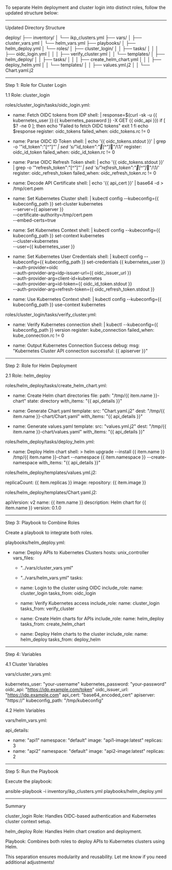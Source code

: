 To separate Helm deployment and cluster login into distinct roles, follow the updated structure below:


---

Updated Directory Structure

deploy/
├── inventory/
│   └── ikp_clusters.yml
├── vars/
│   ├── cluster_vars.yml
│   └── helm_vars.yml
├── playbooks/
│   ├── helm_deploy.yml
│   └── roles/
│       ├── cluster_login/
│       │   ├── tasks/
│       │   │   ├── oidc_login.yml
│       │   │   ├── verify_cluster.yml
│       │   └── templates/
│       ├── helm_deploy/
│       │   ├── tasks/
│       │   │   ├── create_helm_chart.yml
│       │   │   ├── deploy_helm.yml
│       │   └── templates/
│       │       ├── values.yml.j2
│       │       └── Chart.yaml.j2


---

Step 1: Role for Cluster Login

1.1 Role: cluster_login

roles/cluster_login/tasks/oidc_login.yml:

- name: Fetch OIDC tokens from IDP
  shell: |
    response=$(curl -sk -u {{ kubernetes_user }}:{{ kubernetes_password }} -X GET {{ oidc_api }})
    if [ $? -ne 0 ]; then
      echo "Failed to fetch OIDC tokens"
      exit 1
    fi
    echo $response
  register: oidc_tokens
  failed_when: oidc_tokens.rc != 0

- name: Parse OIDC ID Token
  shell: |
    echo '{{ oidc_tokens.stdout }}' | grep -o '"id_token":"[^"]*"' | sed 's/"id_token":"[^"]*"/\1/'
  register: oidc_id_token
  failed_when: oidc_id_token.rc != 0

- name: Parse OIDC Refresh Token
  shell: |
    echo '{{ oidc_tokens.stdout }}' | grep -o '"refresh_token":"[^"]*"' | sed 's/"refresh_token":"[^"]*"/\1/'
  register: oidc_refresh_token
  failed_when: oidc_refresh_token.rc != 0

- name: Decode API Certificate
  shell: |
    echo '{{ api_cert }}' | base64 -d > /tmp/cert.pem

- name: Set Kubernetes Cluster
  shell: |
    kubectl config --kubeconfig={{ kubeconfig_path }} set-cluster kubernetes \
      --server={{ apiserver }} \
      --certificate-authority=/tmp/cert.pem \
      --embed-certs=true

- name: Set Kubernetes Context
  shell: |
    kubectl config --kubeconfig={{ kubeconfig_path }} set-context kubernetes \
      --cluster=kubernetes \
      --user={{ kubernetes_user }}

- name: Set Kubernetes User Credentials
  shell: |
    kubectl config --kubeconfig={{ kubeconfig_path }} set-credentials {{ kubernetes_user }} \
      --auth-provider=oidc \
      --auth-provider-arg=idp-issuer-url={{ oidc_issuer_url }} \
      --auth-provider-arg=client-id=kubernetes \
      --auth-provider-arg=id-token={{ oidc_id_token.stdout }} \
      --auth-provider-arg=refresh-token={{ oidc_refresh_token.stdout }}

- name: Use Kubernetes Context
  shell: |
    kubectl config --kubeconfig={{ kubeconfig_path }} use-context kubernetes

roles/cluster_login/tasks/verify_cluster.yml:

- name: Verify Kubernetes connection
  shell: |
    kubectl --kubeconfig={{ kubeconfig_path }} version
  register: kube_connection
  failed_when: kube_connection.rc != 0

- name: Output Kubernetes Connection Success
  debug:
    msg: "Kubernetes Cluster API connection successful: {{ apiserver }}"


---

Step 2: Role for Helm Deployment

2.1 Role: helm_deploy

roles/helm_deploy/tasks/create_helm_chart.yml:

- name: Create Helm chart directories
  file:
    path: "/tmp/{{ item.name }}-chart"
    state: directory
  with_items: "{{ api_details }}"

- name: Generate Chart.yaml
  template:
    src: "Chart.yaml.j2"
    dest: "/tmp/{{ item.name }}-chart/Chart.yaml"
  with_items: "{{ api_details }}"

- name: Generate values.yaml
  template:
    src: "values.yml.j2"
    dest: "/tmp/{{ item.name }}-chart/values.yaml"
  with_items: "{{ api_details }}"

roles/helm_deploy/tasks/deploy_helm.yml:

- name: Deploy Helm chart
  shell: >
    helm upgrade --install {{ item.name }}
    /tmp/{{ item.name }}-chart
    --namespace {{ item.namespace }}
    --create-namespace
  with_items: "{{ api_details }}"

roles/helm_deploy/templates/values.yml.j2:

replicaCount: {{ item.replicas }}
image:
  repository: {{ item.image }}

roles/helm_deploy/templates/Chart.yaml.j2:

apiVersion: v2
name: {{ item.name }}
description: Helm chart for {{ item.name }}
version: 0.1.0


---

Step 3: Playbook to Combine Roles

Create a playbook to integrate both roles.

playbooks/helm_deploy.yml:

- name: Deploy APIs to Kubernetes Clusters
  hosts: unix_controller
  vars_files:
    - "../vars/cluster_vars.yml"
    - "../vars/helm_vars.yml"
  tasks:
    - name: Login to the cluster using OIDC
      include_role:
        name: cluster_login
      tasks_from: oidc_login

    - name: Verify Kubernetes access
      include_role:
        name: cluster_login
      tasks_from: verify_cluster

    - name: Create Helm charts for APIs
      include_role:
        name: helm_deploy
      tasks_from: create_helm_chart

    - name: Deploy Helm charts to the cluster
      include_role:
        name: helm_deploy
      tasks_from: deploy_helm


---

Step 4: Variables

4.1 Cluster Variables

vars/cluster_vars.yml:

kubernetes_user: "your-username"
kubernetes_password: "your-password"
oidc_api: "https://idp.example.com/token"
oidc_issuer_url: "https://idp.example.com"
api_cert: "base64_encoded_cert"
apiserver: "https://<cluster-api-server>"
kubeconfig_path: "/tmp/kubeconfig"

4.2 Helm Variables

vars/helm_vars.yml:

api_details:
  - name: "api1"
    namespace: "default"
    image: "api1-image:latest"
    replicas: 3
  - name: "api2"
    namespace: "default"
    image: "api2-image:latest"
    replicas: 2


---

Step 5: Run the Playbook

Execute the playbook:

ansible-playbook -i inventory/ikp_clusters.yml playbooks/helm_deploy.yml


---

Summary

cluster_login Role: Handles OIDC-based authentication and Kubernetes cluster context setup.

helm_deploy Role: Handles Helm chart creation and deployment.

Playbook: Combines both roles to deploy APIs to Kubernetes clusters using Helm.


This separation ensures modularity and reusability. Let me know if you need additional adjustments!
